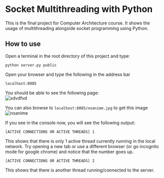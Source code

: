 # Socket Multithreading with Python
This is the final project for Computer Architecture course. It shows the usage of multithreading alongside socket programming using Python.

## How to use
Open a terminal in the root directory of this project and type:
```
python server.py public
```
Open your browser and type the following in the address bar
```
localhost:8085
```
You should be able to see the following page: <br>
![sdvdfvd](https://user-images.githubusercontent.com/33752872/123389815-78af6900-d5c4-11eb-9e92-b1483e46125d.png) <br>

You can also browse to `localhost:8085/noanime.jpg` to get this image <br>
![noanime](https://user-images.githubusercontent.com/33752872/123390148-ccba4d80-d5c4-11eb-9fe1-d2fc233e0724.jpg) <br>

If you see in the console now, you will see the following output:
```
[ACTIVE CONNECTIONS OR ACTIVE THREADS] 1
```
This shows that there is only 1 active thread currently running in the local network. Try opening a new tab or use a different browser (or go incognito mode for google chrome) and notice that the number goes up.
```
[ACTIVE CONNECTIONS OR ACTIVE THREADS] 2
```
This shows that there is another thread running/connected to the server.
